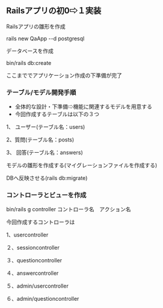 ## Railsアプリの初0⇨１実装
Railsアプリの雛形を作成 

rails new QaApp --d postgresql 


データベースを作成

bin/rails db:create


ここまででアプリケーション作成の下準備が完了

### テーブル/モデル開発手順
- 全体的な設計・下準備⇨機能に関連するモデルを用意する
- 今回作成するテーブルは以下の３つ

1、 ユーザー(テーブル名：users)

2、質問(テーブル名：posts)

3、 回答(テーブル名：answers)

モデルの雛形を作成する(マイグレーションファイルを作成する)

DBへ反映させる(rails db:migrate)

### コントローラとビューを作成
bin/rails g controller コントローラ名　アクション名

今回作成するコントローラは

1、usercontroller

２、sessioncontroller

３、questioncontroller

４、answercontroller

５、admin/usercontroller

６、admin/questioncontroller


